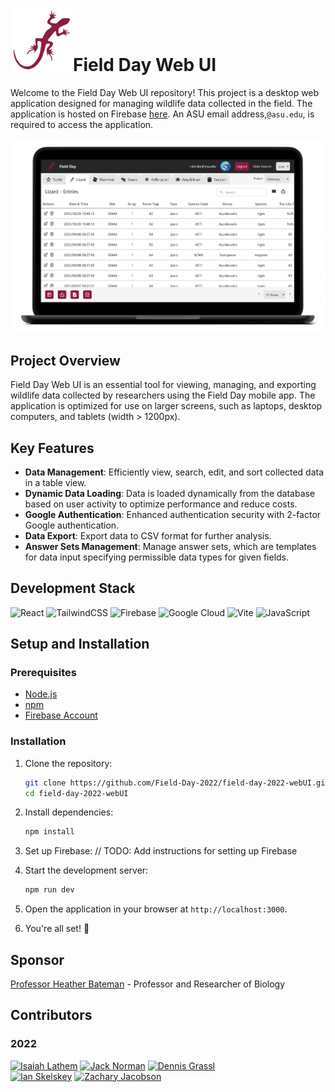# <img src="./public/logo.svg" alt="Field Day Logo" width="100">Field Day Web UI

Welcome to the Field Day Web UI repository! This project is a desktop web application designed for managing wildlife data collected in the field. The application is hosted on Firebase [here](https://asu-field-day-webui.web.app/). An ASU email address,`@asu.edu`, is required to access the application.

![Device Mockup](./public/mockup.png)

## Project Overview

Field Day Web UI is an essential tool for viewing, managing, and exporting wildlife data collected by researchers using the Field Day mobile app. The application is optimized for use on larger screens, such as laptops, desktop computers, and tablets (width > 1200px).

## Key Features

-   **Data Management**: Efficiently view, search, edit, and sort collected data in a table view.
-   **Dynamic Data Loading**: Data is loaded dynamically from the database based on user activity to optimize performance and reduce costs.
-   **Google Authentication**: Enhanced authentication security with 2-factor Google authentication.
-   **Data Export**: Export data to CSV format for further analysis.
-   **Answer Sets Management**: Manage answer sets, which are templates for data input specifying permissible data types for given fields.

## Development Stack

![React](https://img.shields.io/badge/react-%2320232a.svg?style=for-the-badge&logo=react&logoColor=%2361DAFB) ![TailwindCSS](https://img.shields.io/badge/tailwindcss-%2338B2AC.svg?style=for-the-badge&logo=tailwind-css&logoColor=white) ![Firebase](https://img.shields.io/badge/firebase-%23039BE5.svg?style=for-the-badge&logo=firebase) ![Google Cloud](https://img.shields.io/badge/google_cloud-%234285F4.svg?style=for-the-badge&logo=google-cloud&logoColor=white) ![Vite](https://img.shields.io/badge/vite-%23007ACC.svg?style=for-the-badge&logo=vite&logoColor=white) ![JavaScript](https://img.shields.io/badge/javascript-%23F7DF1E.svg?style=for-the-badge&logo=javascript&logoColor=black)

## Setup and Installation

### Prerequisites

-   [Node.js](https://nodejs.org/en/download/)
-   [npm](https://www.npmjs.com/get-npm)
-   [Firebase Account](https://firebase.google.com/)

### Installation

1. Clone the repository:
    ```bash
    git clone https://github.com/Field-Day-2022/field-day-2022-webUI.git
    cd field-day-2022-webUI
    ```
2. Install dependencies:
    ```bash
    npm install
    ```
3. Set up Firebase:
   // TODO: Add instructions for setting up Firebase

4. Start the development server:
    ```bash
    npm run dev
    ```
5. Open the application in your browser at `http://localhost:3000`.
6. You're all set! 🎉

## Sponsor

[Professor Heather Bateman](https://www.linkedin.com/in/heather-bateman-68341013/) - Professor and Researcher of Biology

## Contributors

### 2022

<a href="https://github.com/ilathem"><img src="https://github.com/ilathem.png" width="50" height="50" alt="Isaiah Lathem"></a>
<a href="https://github.com/jakBkwik"><img src="https://github.com/jakBkwik.png" width="50" height="50" alt="Jack Norman"></a>
<a href="https://github.com/realdgrassl"><img src="https://github.com/realdgrassl.png" width="50" height="50" alt="Dennis Grassl"></a>  
<a href="https://github.com/ianskelskey"><img src="https://github.com/ianskelskey.png" width="50" height="50" alt="Ian Skelskey"></a>
<a href="https://github.com/zacharyjacobson"><img src="https://github.com/zacharyjacobson.png" width="50" height="50" alt="Zachary Jacobson"></a>
